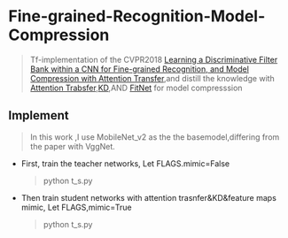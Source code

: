 # Fine-grained-Recognition-Model-Compression


>Tf-implementation of the CVPR2018 [Learning a Discriminative Filter Bank within a CNN for Fine-grained Recognition, and Model Compression with Attention Transfer](https://arxiv.org/abs/1611.09932),and distill the knowledge with [Attention Trabsfer]( https://arxiv.org/abs/1612.03928),[KD](https://arxiv.org/pdf/1503.02531.pdf),AND [FitNet](https://arxiv.org/pdf/1412.6550.pdf) for model compresssion

## Implement

>In this work ,I use MobileNet_v2 as the the basemodel,differing from the paper with VggNet.

* First, train the teacher networks, Let FLAGS.mimic=False
  >python t_s.py
  
* Then train student networks with attention trasnfer&KD&feature maps mimic, Let FLAGS,mimic=True
  >python t_s.py


